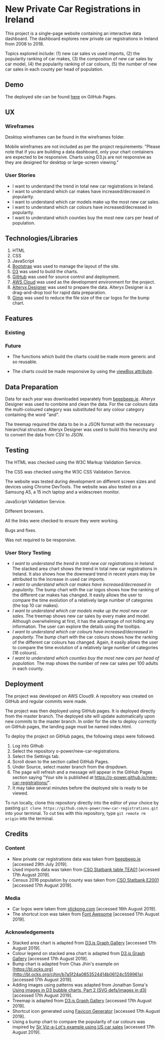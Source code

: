 # New Private Car Registrations in Ireland
This project is a single-page website containing an interactive data dashboard. The dashboard explores new private car registrations in Ireland from 2008 to 2018.

Topics explored include: (1) new car sales vs used imports, (2) the popularity ranking of car makes, (3) the composition of new car sales by car model, (4) the popularity ranking of car colours, (5) the number of new car sales in each county per head of population.

## Demo
The deployed site can be found [here](https://o-power.github.io/new-car-registrations/) on GitHub Pages.

## UX
### Wireframes
Desktop wireframes can be found in the wireframes folder.

Mobile wireframes are not included as per the project requirements: "Please note that if you are building a data dashboard, only your chart containers are expected to be responsive. Charts using D3.js are not responsive as they are designed for desktop or large-screen viewing."

### User Stories
* I want to understand the trend in total new car registrations in Ireland.
* I want to understand which car makes have increased/decreased in popularity.
* I want to understand which car models make up the most new car sales.
* I want to understand which car colours have increased/decreased in popularity.
* I want to understand which counties buy the most new cars per head of population.

## Technologies/Libraries
1. HTML
2. CSS
3. JavaScript
4. [Bootstrap](https://getbootstrap.com/) was used to manage the layout of the site.
5. [D3](https://d3js.org/) was used to build the charts.
6. [GitHub](https://github.com/) was used for source control and deployment.
7. [AWS Cloud](https://aws.amazon.com/cloud9/) was used as the development environment for the project.
8. [Alteryx Designer](https://www.alteryx.com/) was used to prepare the data. Alteryx Designer is a drag-and-drop tool for rapid data preparation.
9. [Gimp](https://www.gimp.org) was used to reduce the file size of the car logos for the bump chart.

## Features
### Existing
### Future
* The functions which build the charts could be made more generic and so reusable.

* The charts could be made responsive by using the [viewBox attribute](https://medium.com/@louisemoxy/a-simple-way-to-make-d3-js-charts-svgs-responsive-7afb04bc2e4b).

## Data Preparation
Data for each year was downloaded separately from [beepbeep.ie](https://stats.beepbeep.ie/). Alteryx Designer was used to combine and clean the data. For the car colours data the multi-coloured category was substituted for any colour category containing the word "and".

The treemap required the data to be in a JSON format with the necessary hierarchial structure. Alteryx Designer was used to build this hierarchy and to convert the data from CSV to JSON.

## Testing
The HTML was checked using the W3C Markup Validation Service.

The CSS was checked using the W3C CSS Validation Service.

The website was tested during development on different screen sizes and devices using Chrome DevTools. The website was also tested on a Samsung A5, a 15 inch laptop and a widescreen monitor.

JavaScript Validation Service.

Different browsers.

All the links were checked to ensure they were working.

Bugs and fixes.

Was not required to be responsive.
### User Story Testing
* _I want to understand the trend in total new car registrations in Ireland._
  The stacked area chart shows the trend in total new car registrations in Ireland. It also shows how the downward trend in recent years may be attributed to the increase in used car imports.
* _I want to understand which car makes have increased/decreased in popularity._
  The bump chart with the car logos shows how the ranking of the different car makes has changed. It easily allows the user to compare the time evolution of a relatively large number of categories (the top 10 car makes).
* _I want to understand which car models make up the most new car sales._
  The treemap shows new car sales by every make and model. Although overwhelming at first, it has the advantage of not hiding any information. The user can explore the details using the tooltips.
* _I want to understand which car colours have increased/decreased in popularity._
  The bump chart with the car colours shows how the ranking of the different car colours has changed. Again, it easily allows the user to compare the time evolution of a relatively large number of categories (16 colours).
* _I want to understand which counties buy the most new cars per head of population._
  The map shows the number of new car sales per 100 adults in each county.

## Deployment
The project was developed on AWS Cloud9. A repository was created on GitHub and regular commits were made.

The project was then deployed using GitHub pages. It is deployed directly from the master branch. The deployed site will update automatically upon new commits to the master branch. In order for the site to deploy correctly on GitHub pages, the landing page must be named index.html.

To deploy the project on GitHub pages, the following steps were followed.
1. Log into Github
2. Select the repository o-power/new-car-registrations.
3. Select the Settings tab.
4. Scroll down to the section called GitHub Pages.
5. Under Source, select master branch from the dropdown.
6. The page will refresh and a message will appear in the GitHub Pages section saying "Your site is published at https://o-power.github.io/new-car-registrations/".
7. It may take several minutes before the deployed site is ready to be viewed.

To run locally, clone this repository directly into the editor of your choice by pasting `git clone https://github.com/o-power/new-car-registrations.git` into your terminal. To cut ties with this repository, type `git remote rm origin` into the terminal.

## Credits
### Content
* New private car registrations data was taken from [beepbeep.ie](https://stats.beepbeep.ie/) [accessed 29th July 2019].
* Used imports data was taken from [CSO Statbank table TEA01](https://www.cso.ie/px/pxeirestat/Statire/SelectVarVal/Define.asp?Maintable=TEA01&Planguage=0) [accessed 17th August 2019].
* Census 2016 population by county was taken from [CSO Statbank E2001](https://www.cso.ie/px/pxeirestat/Statire/SelectVarVal/Define.asp?Maintable=E2001&Planguage=0) [accessed 17th August 2019].

### Media
* Car logos were taken from [stickpng.com](https://www.stickpng.com/) [accessed 16th August 2019].
* The shortcut icon was taken from [Font Awesome](https://fontawesome.com/license) [accessed 17th August 2019].

### Acknowledgements
* Stacked area chart is adapted from [D3.js Graph Gallery](https://www.d3-graph-gallery.com/graph/stackedarea_basic.html) [accessed 17th August 2019].
* Colour legend on stacked area chart is adapted from [D3.js Graph Gallery](https://www.d3-graph-gallery.com/graph/custom_legend.html) [accessed 17th August 2019].
* Bump chart is adapted from Chas Jhin's example on [https://bl.ocks.org](http://bl.ocks.org/cjhin/b7a5f24a0853524414b06124c559961a) [accessed 17th August 2019].
* Adding images using patterns was adapted from Jonathan Soma's [Using images in D3 bubble charts, Part 2 (SVG defs/images in d3)](https://www.youtube.com/watch?v=FUJjNG4zkWY) [accessed 17th August 2019].
* Treemap is adapted from [D3.js Graph Gallery](https://www.d3-graph-gallery.com/graph/treemap_custom.html) [accessed 17th August 2019].
* Shortcut icon generated using [Favicon Generator](https://realfavicongenerator.net/) [accessed 17th August 2019].
* Using a bump chart to compare the popularity of car colours was inspired by [Sir Viz-a-Lot's example using US car sales](https://www.sirvizalot.com/2016/03/color-popularity-for-new-cars-2000-2015.html) [accessed 17th August 2019].
